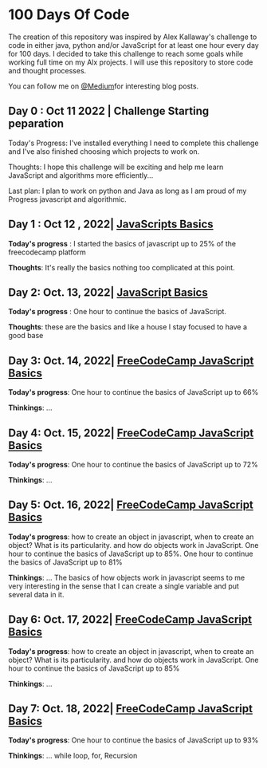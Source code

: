# 100 Days Of Code


The creation of this repository was inspired by Alex Kallaway's challenge
to code in either java, python and/or JavaScript for at least one hour 
every day for 100 days. I decided to take this challenge to reach some goals while working full time on my Alx projects. I will use this repository to store code and thought processes.

You can follow me on [@Medium](https://yeopevroguinoel.medium.com/)for interesting blog posts.

## Day 0 : Oct 11 2022 | Challenge Starting peparation

Today's Progress: I've installed everything I need to complete this challenge and I've also finished choosing which projects to work on.

Thoughts: I hope this challenge will be exciting and help me learn JavaScript and algorithms more efficiently... 

Last plan: I plan to work on python and Java as long as I am proud of my Progress javascript and algorithmic.

## Day 1 : Oct 12 , 2022| [JavaScripts Basics](https://twitter.com/ARNAZAKASH/status/1580189642091266049)
**Today's progress** : I started the basics of javascript up to 25% of the freecodecamp platform

**Thoughts**: It's really the basics nothing too complicated at this point.

## Day 2: Oct. 13, 2022| [JavaScript Basics](https://twitter.com/ARNAZAKASH/status/1580715628985749505)
**Today's progress** : One hour to continue the basics of JavaScript.

**Thoughts**: these are the basics and like a house I stay focused to have a good base

## Day 3: Oct. 14, 2022| [FreeCodeCamp JavaScript Basics](https://twitter.com/ARNAZAKASH/status/1580910877837996033)
**Today's progress**: One hour to continue the basics of JavaScript up to 66%

**Thinkings**: ...

## Day 4: Oct. 15, 2022| [FreeCodeCamp JavaScript Basics](https://twitter.com/ARNAZAKASH/status/1581452772192313344)
**Today's progress**: One hour to continue the basics of JavaScript up to 72%

**Thinkings**: ...

## Day 5: Oct. 16, 2022| [FreeCodeCamp JavaScript Basics](https://twitter.com/ARNAZAKASH/status/1581984753997484034)
**Today's progress**: how to create an object in javascript, when to create an object? What is its particularity. and how do objects work in JavaScript.
                      One hour to continue the basics of JavaScript up to 85%. One hour to continue the basics of JavaScript up to 81%

**Thinkings**: ... The basics of how objects work in javascript seems to me very interesting in the sense that I can create a single variable and put several data in it.

## Day 6: Oct. 17, 2022| [FreeCodeCamp JavaScript Basics](https://twitter.com/ARNAZAKASH/status/1582665191950815234)
**Today's progress**: how to create an object in javascript, when to create an object? What is its particularity. and how do objects work in JavaScript.
		      One hour to continue the basics of JavaScript up to 85%

**Thinkings**: ... 


## Day 7: Oct. 18, 2022| [FreeCodeCamp JavaScript Basics](https://twitter.com/ARNAZAKASH/status/1582692414070075393)
**Today's progress**: One hour to continue the basics of JavaScript up to 93%

**Thinkings**: ... while loop, for, Recursion

